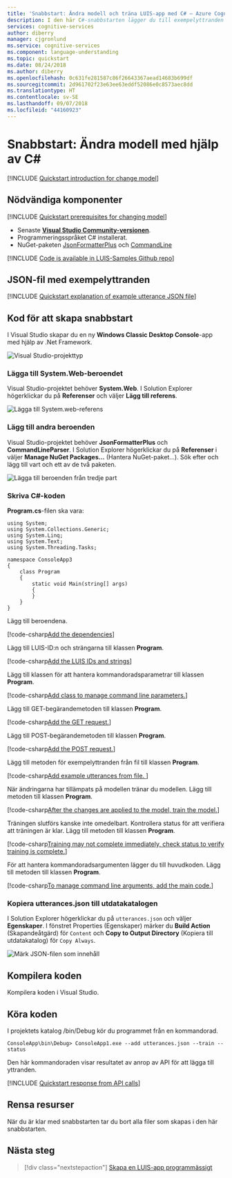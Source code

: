 ```yaml
---
title: 'Snabbstart: Ändra modell och träna LUIS-app med C# – Azure Cognitive Services | Microsoft Docs'
description: I den här C#-snabbstarten lägger du till exempelyttranden till en app för hemautomatisering och tränar appen. Exempelyttranden är konversationstext från användare som mappas till en avsikt. Genom att tillhandahålla exempelyttranden för avsikter lär du LUIS vilka typer av text från användare som tillhör vilken avsikt.
services: cognitive-services
author: diberry
manager: cjgronlund
ms.service: cognitive-services
ms.component: language-understanding
ms.topic: quickstart
ms.date: 08/24/2018
ms.author: diberry
ms.openlocfilehash: 0c631fe281587c86f26643367aead14683b699df
ms.sourcegitcommit: 2d961702f23e63ee63eddf52086e0c8573aec8dd
ms.translationtype: HT
ms.contentlocale: sv-SE
ms.lasthandoff: 09/07/2018
ms.locfileid: "44160923"
---
```

# <a name="quickstart-change-model-using-c"></a>Snabbstart: Ändra modell med hjälp av C#

[!INCLUDE [Quickstart introduction for change model](../../../includes/cognitive-services-luis-qs-change-model-intro-para.md)]

## <a name="prerequisites"></a>Nödvändiga komponenter

[!INCLUDE [Quickstart prerequisites for changing model](../../../includes/cognitive-services-luis-qs-change-model-prereq.md)]
* Senaste [**Visual Studio Community-versionen**](https://www.visualstudio.com/downloads/).
* Programmeringsspråket C# installerat.
* NuGet-paketen [JsonFormatterPlus](https://www.nuget.org/packages/JsonFormatterPlus) och [CommandLine](https://www.nuget.org/packages/CommandLineParser/)

[!INCLUDE [Code is available in LUIS-Samples Github repo](../../../includes/cognitive-services-luis-qs-change-model-luis-repo-note.md)]

## <a name="example-utterances-json-file"></a>JSON-fil med exempelyttranden

[!INCLUDE [Quickstart explanation of example utterance JSON file](../../../includes/cognitive-services-luis-qs-change-model-json-ex-utt.md)]

## <a name="create-quickstart-code"></a>Kod för att skapa snabbstart 

I Visual Studio skapar du en ny **Windows Classic Desktop Console**-app med hjälp av .Net Framework. 

![Visual Studio-projekttyp](./media/luis-quickstart-cs-add-utterance/vs-project-type.png)

### <a name="add-the-systemweb-dependency"></a>Lägga till System.Web-beroendet

Visual Studio-projektet behöver **System.Web**. I Solution Explorer högerklickar du på **Referenser** och väljer **Lägg till referens**.

![Lägga till System.web-referens](./media/luis-quickstart-cs-add-utterance/system.web.png)

### <a name="add-other-dependencies"></a>Lägg till andra beroenden

Visual Studio-projektet behöver **JsonFormatterPlus** och **CommandLineParser**. I Solution Explorer högerklickar du på **Referenser** i väljer **Manage NuGet Packages...** (Hantera NuGet-paket...). Sök efter och lägg till vart och ett av de två paketen. 

![Lägga till beroenden från tredje part](./media/luis-quickstart-cs-add-utterance/add-dependencies.png)


### <a name="write-the-c-code"></a>Skriva C#-koden
**Program.cs**-filen ska vara:

```CSharp
using System;
using System.Collections.Generic;
using System.Linq;
using System.Text;
using System.Threading.Tasks;

namespace ConsoleApp3
{
    class Program
    {
        static void Main(string[] args)
        {
        }
    }
}
```

Lägg till beroendena.

   [!code-csharp[Add the dependencies](~/samples-luis/documentation-samples/quickstarts/change-model/csharp/ConsoleApp1/Program.cs?range=1-11 "Add the dependencies")]


Lägg till LUIS-ID:n och strängarna till klassen **Program**.

   [!code-csharp[Add the LUIS IDs and strings](~/samples-luis/documentation-samples/quickstarts/change-model/csharp/ConsoleApp1/Program.cs?range=19-30&dedent=8 "Add the LUIS IDs and strings")]

Lägg till klassen för att hantera kommandoradsparametrar till klassen **Program**.

   [!code-csharp[Add class to manage command line parameters.](~/samples-luis/documentation-samples/quickstarts/change-model/csharp/ConsoleApp1/Program.cs?range=32-46 "Add class to manage command-line parameters.")]

Lägg till GET-begärandemetoden till klassen **Program**.

   [!code-csharp[Add the GET request.](~/samples-luis/documentation-samples/quickstarts/change-model/csharp/ConsoleApp1/Program.cs?range=49-59 "Add the GET request.")]


Lägg till POST-begärandemetoden till klassen **Program**. 

   [!code-csharp[Add the POST request.](~/samples-luis/documentation-samples/quickstarts/change-model/csharp/ConsoleApp1/Program.cs?range=60-76 "Add the POST request.")]

Lägg till metoden för exempelyttranden från fil till klassen **Program**.

   [!code-csharp[Add example utterances from file.
](~/samples-luis/documentation-samples/quickstarts/change-model/csharp/ConsoleApp1/Program.cs?range=77-86 "Add example utterances from file.
")]

När ändringarna har tillämpats på modellen tränar du modellen. Lägg till metoden till klassen **Program**.

   [!code-csharp[After the changes are applied to the model, train the model.](~/samples-luis/documentation-samples/quickstarts/change-model/csharp/ConsoleApp1/Program.cs?range=87-96 "After the changes are applied to the model, train the model.")]

Träningen slutförs kanske inte omedelbart. Kontrollera status för att verifiera att träningen är klar. Lägg till metoden till klassen **Program**.

   [!code-csharp[Training may not complete immediately, check status to verify training is complete.](~/samples-luis/documentation-samples/quickstarts/change-model/csharp/ConsoleApp1/Program.cs?range=97-103 "Training may not complete immediately, check status to verify training is complete.")]

För att hantera kommandoradsargumenten lägger du till huvudkoden. Lägg till metoden till klassen **Program**.

   [!code-csharp[To manage command line arguments, add the main code.](~/samples-luis/documentation-samples/quickstarts/change-model/csharp/ConsoleApp1/Program.cs?range=104-137 "To manage command-line arguments, add the main code.")]

### <a name="copy-utterancesjson-to-output-directory"></a>Kopiera utterances.json till utdatakatalogen

I Solution Explorer högerklickar du på `utterances.json` och väljer **Egenskaper**. I fönstret Properties (Egenskaper) märker du **Build Action** (Skapandeåtgärd) för `Content` och **Copy to Output Directory** (Kopiera till utdatakatalog) för `Copy Always`.  

![Märk JSON-filen som innehåll](./media/luis-quickstart-cs-add-utterance/content-properties.png)

## <a name="build-code"></a>Kompilera koden

Kompilera koden i Visual Studio. 

## <a name="run-code"></a>Köra koden

I projektets katalog /bin/Debug kör du programmet från en kommandorad. 

```CMD
ConsoleApp\bin\Debug> ConsoleApp1.exe --add utterances.json --train --status
```

Den här kommandoraden visar resultatet av anrop av API för att lägga till yttranden. 

[!INCLUDE [Quickstart response from API calls](../../../includes/cognitive-services-luis-qs-change-model-json-results.md)]

## <a name="clean-up-resources"></a>Rensa resurser
När du är klar med snabbstarten tar du bort alla filer som skapas i den här snabbstarten. 

## <a name="next-steps"></a>Nästa steg
> [!div class="nextstepaction"] 
> [Skapa en LUIS-app programmässigt](luis-tutorial-node-import-utterances-csv.md) 